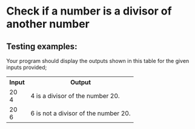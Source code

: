 # Check if a number is a divisor of another number

## Testing examples:

Your program should display the outputs shown in this table for the given inputs provided;

<table>
  <tr>
    <th>Input</th>
    <th>Output</th>
  </tr>
  <tr>
    <td>20<br>4</td>
    <td>4 is a divisor of the number 20.</td>
  </tr>
  <tr>
    <td>20<br>6</td>
    <td>6 is not a divisor of the number 20.</td>
  </tr>
</table>
